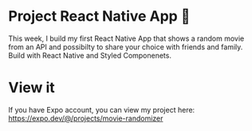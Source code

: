 # Project React Native App 📱

This week, I build my first React Native App that shows a random movie from an API and possibilty to share your choice with friends and family. Build with React Native and Styled Componenets. 

# View it 
If you have Expo account, you can view my project here: https://expo.dev/@/projects/movie-randomizer




